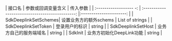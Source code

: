 |     接口名              |               参数或回调变量含义             |          传入参数       |
| :------------------ -: | :---------------------------------------------: |:----------------------: |
|   SdkDeeplinkSetSchemes|        设置业务方的额外schems                 |      List of strings     |
|   SdkDeeplinkSetToken  |            登录用户的标识                     |         string      |
|   SdkDeeplinkSetHost   |         业务方自己的服务端域名                |          string      |
|   SdkInit              |         业务方初始化DeepLink功能              |          string      |
